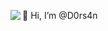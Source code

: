 👋 Hi, I’m @D0rs4n
<img align="left" src="https://github-readme-stats.vercel.app/api?username=D0rs4n&show_icons=true&theme=tokyonight"/>
